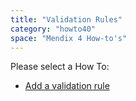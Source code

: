 ```yaml
---
title: "Validation Rules"
category: "howto40"
space: "Mendix 4 How-to's"
---
```

Please select a How To:

*   [Add a validation rule](add-a-validation-rule)